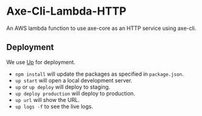 # Axe-Cli-Lambda-HTTP

An AWS lambda function to use axe-core as an HTTP service using axe-cli.

## Deployment

We use [Up](https://up.docs.apex.sh/) for deployment.

* `npm install` will update the packages as specified in `package.json`.
* `up start` will open a local development server.
* `up` or `up deploy` will deploy to staging.
* `up deploy production` will deploy to production.
* `up url` will show the URL.
* `up logs -f` to see the live logs.
